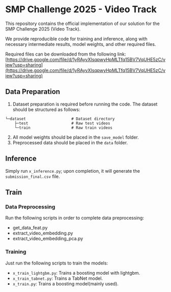 # SMP Challenge 2025 - Video Track

This repository contains the official implementation of our solution for the SMP Challenge 2025 (Video Track).

We provide reproducible code for training and inference, along with necessary intermediate results, model weights, and other required files.

Required files can be downloaded from the following link:
[https://drive.google.com/file/d/1yRAyvXIsqpwyHpMLTfq15BV7VqUHE5zC/view?usp=sharing](https://drive.google.com/file/d/1yRAyvXIsqpwyHpMLTfq15BV7VqUHE5zC/view?usp=sharing)

## Data Preparation

1. Dataset preparation is required before running the code. The dataset should be structured as follows:

```
└─dataset                    # Dataset directory
    ├─test                   # Raw test videos
    └─train                  # Raw train videos
```

2. All model weights should be placed in the `save_model` folder.
3. Preprocessed data should be placed in the `data` folder.

## Inference
Simply run `x_inference.py`; upon completion, it will generate the `submission_final.csv` file.

## Train
### Data Preprocessing
Run the following scripts in order to complete data preprocessing:

- get_data_feat.py
- extract_video_embedding.py
- extract_video_embedding_pca.py

### Training
Just run the following scripts to train the models:
- `x_train_lightgbm.py`: Trains a boosting model with lightgbm.
- `x_train_tabnet.py`: Trains a TabNet model.
- `x_train.py`: Trains a boosting model(mainly used).

